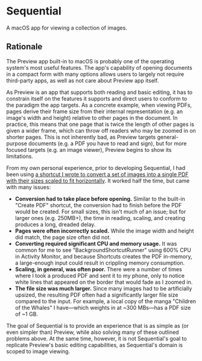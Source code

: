 # Sequential

A macOS app for viewing a collection of images.

## Rationale

The Preview app built-in to macOS is probably one of the operating system's most useful features. The app's capability of opening documents in a compact form with many options allows users to largely not require third-party apps, as well as not care about Preview app itself.

As Preview is an app that supports both reading and basic editing, it has to constrain itself on the features it supports and direct users to conform to the paradigm the app targets. As a concrete example, when viewing PDFs, pages derive their frame size from their internal representation (e.g. an image's width and height) relative to other pages in the document. In practice, this means that one page that is twice the length of other pages is given a wider frame, which can throw off readers who may be zoomed in on shorter pages. This is not inherently bad, as Preview targets general-purpose documents (e.g. a PDF you have to read and sign), but for more focused targets (e.g. an image viewer), Preview begins to show its limitations.

From my own personal experience, prior to developing Sequential, I had been using [a shortcut I wrote to convert a set of images into a single PDF with their sizes scaled to fit horizontally][shortcut]. It worked half the time, but came with many issues:
- **Conversion had to take place before opening.** Similar to the built-in "Create PDF" shortcut, the conversion had to finish before the PDF would be created. For small sizes, this isn't much of an issue; but for larger ones (e.g. 250MB+), the time in reading, scaling, and creating produces a long, dreaded delay.
- **Pages were often incorrectly scaled.** While the image width and height did match, the page size often did not.
- **Converting required significant CPU and memory usage.** It was common for me to see "BackgroundShortcutRunner" using 600% CPU in Activity Monitor, and because Shortcuts creates the PDF in-memory, a large-enough input could result in crippling memory consumption.
- **Scaling, in general, was often poor.** There were a number of times where I took a produced PDF and sent it to my phone, only to notice white lines that appeared on the border that would fade as I zoomed in.
- **The file size was much larger.** Since many images had to be artificially upsized, the resulting PDF often had a significantly larger file size compared to the input. For example, a local copy of the manga "Children of the Whales" I have—which weights in at ~300 MBs—has a PDF size of ~1 GB.

The goal of Sequential is to provide an experience that is as simple as (or even simpler than) Preview, while also solving many of these outlined problems above. At the same time, however, it is not Sequential's goal to replicate Preview's basic editing capabilities, as Sequential's domain is scoped to image viewing.

[shortcut]: https://kyleerhabor.com/convert-images-to-same-width-pdf.shortcut
